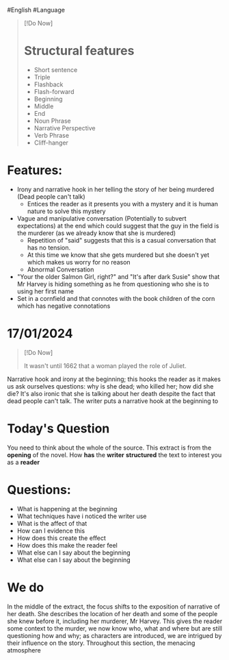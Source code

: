 #English #Language 

>[!Do Now]
># Structural features
>- Short sentence
>- Triple
>- Flashback
>- Flash-forward
>- Beginning
>- Middle
>- End
>- Noun Phrase
>- Narrative Perspective 
>- Verb Phrase
>- Cliff-hanger

# Features:
- Irony and narrative hook in her telling the story of her being murdered (Dead people can't talk)
	- Entices the reader as it presents you with a mystery and it is human nature to solve this mystery
- Vague and manipulative conversation (Potentially to subvert expectations) at the end which could suggest that the guy in the field is the murderer (as we already know that she is murdered)
	- Repetition of "said" suggests that this is a casual conversation that has no tension.
	- At this time we know that she gets murdered but she doesn't yet which makes us worry for no reason
	- Abnormal Conversation
- "Your the older Salmon Girl, right?" and "It's after dark Susie" show that Mr Harvey is hiding something as he from questioning who she is to using her first name
- Set in a cornfield and that connotes with the book children of the corn which has negative connotations 

# 17/01/2024

>[!Do Now]
>
>It wasn't until 1662 that a woman played the role of Juliet.

Narrative hook and irony at the beginning; this hooks the reader as it makes us ask ourselves questions: why is she dead; who killed her; how did she die? It's also ironic that she is talking about her death despite the fact that dead people can't talk. The writer puts a narrative hook at the beginning to 

# Today's Question

You need to think about the whole of the source.
This extract is from the **opening** of the novel.
How **has** the **writer** **structured** the text to interest you as a **reader**

# Questions:
- What is happening at the beginning
- What techniques have i noticed the writer use
- What is the affect of that
- How can I evidence this
- How does this create the effect
- How does this make the reader feel
- What else can I say about the beginning
- What else can I say about the beginning

# We do

In the middle of the extract, the focus shifts to the exposition of narrative of her death. She describes the location of her death and some of the people she knew before it, including her murderer, Mr Harvey. This gives the reader some context to the murder, we now know who, what and where but are still questioning how and why; as characters are introduced, we are intrigued by their influence on the story. Throughout this section, the menacing atmosphere